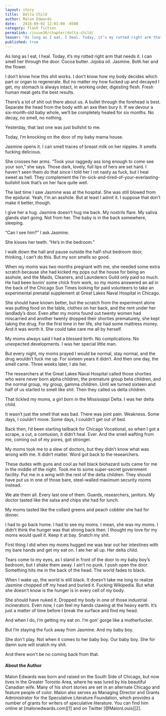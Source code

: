```yaml
---
layout: story
title:  Delta Child
author: Malon Edwards
date:   2016-09-02 12:01:00 -0500
category: flash fiction
permalink: /issue36/chapter/delta-child/
teaser: "As long as I eat, I heal. Today, it’s my rotted right arm that needs it."
published: true
---
```

As long as I eat, I heal. Today, it’s my rotted right arm that needs it.
I can smell her through the door. Cocoa butter. Jojoba oil. Jasmine. Both her and the flower.

I don’t know how this shit works. I don’t know how my body decides which part or organ to regenerate. But no matter my how fucked up and decayed I get, my stomach is always intact, in working order, digesting flesh. Fresh human meat gets the best results.

There’s a lot of shit out there about us. A bullet through the forehead is best. Separate the head from the body with an axe then bury it. If we devour a six-month-old baby whole, we’ll be completely healed for six months. No decay, no smell, no nothing.

Yesterday, that last one was just bullshit to me.

Today, I’m knocking on the door of my baby mama house.

Jasmine opens it. I can smell traces of breast milk on her nipples. It smells fucking delicious.

She crosses her arms. “Took your raggedy ass long enough to come see your son,” she says. Those dark, lovely, full lips of hers are set hard. I haven't seen them do that since I told her I rot nasty as fuck, but I heal sweet as hell. They complement the I’m-sick-and-tired-of-your-everlasting-bullshit look that’s on her face quite well.

The last time I saw Jasmine was at the hospital. She was still blowed from the epidural. Yeah, I’m an asshole. But at least I admit it. I suppose that don’t make it better, though.

I give her a hug. Jasmine doesn’t hug me back. My nostrils flare. My saliva glands start going. Not from her. The baby is in the back somewhere, sleeping.

“Can I see him?” I ask Jasmine.

She kisses her teeth. “He’s in the bedroom.”

I walk down the hall and pause outside the half-shut bedroom door, thinking, I can’t do this. But my son smells so good.

When my moms was two months pregnant with me, she needed some extra scratch because she had kicked my pops out the house for being an asshole, and the Maids, Cleaners, and Launderers Guild only paid so much. He had been bonin’ some chick from work, so my moms answered an ad in the back of the Chicago Sun Times looking for paid volunteers to take an experimental prenatal supplement at Great Lakes Naval Hospital in Chicago.

She should have known better, but the scratch from the experiment alone was putting food on the table, clothes on her back, and the rent under her landlady’s door. Even after my moms found out twenty women had miscarried and another twenty dropped their shorties prematurely, she kept taking the drug. For the first time in her life, she had some mattress money. And it was worth it. She could take care me all by herself.

My moms always said I had a blessed birth. No complications. No unexpected developments. I was her special little man.

But every night, my moms prayed I would be normal, stay normal, and the drug wouldn’t fuck me up. For sixteen years it didn’t. And then one day, the smell came. Three weeks later, I ate her.

The researchers at the Great Lakes Naval Hospital called those shorties who were never born alpha children, the premature group beta children, and the normal group, my group, gamma children. Until we turned sixteen and half of us started to smell like shit. Then they called us delta children.

That tickled my moms, a girl born in the Mississippi Delta. I was her delta child.

It wasn’t just the smell that was bad. There was joint pain. Weakness. Some days, I couldn’t move. Some days, I couldn’t get out of bed.

Back then, I’d been starting tailback for Chicago Vocational, so when I got a scrape, a cut, a contusion, it didn’t heal. Ever. And the smell wafting from me, coming out of my pores, got stronger.

My moms took me to a slew of doctors, but they didn’t know what was wrong with me. It didn’t matter. Word got back to the researchers.

These dudes with guns and cool as hell black biohazard suits came for me in the middle of the night. Took me to some super-secret government facility. Put me in a wing with the rest of the delta children. They should have put us in one of those bare, steel-walled maximum security rooms instead.

We ate them all. Every last one of them. Guards, researchers, janitors. My doctor tasted like the salsa and chips she had for lunch.

My moms tasted like the collard greens and peach cobbler she had for dinner.

I had to go back home. I had to see my moms. I mean, she was my moms. I didn’t think the hunger was that strong back then. I thought my love for my moms would quell it. Keep it at bay. Snatch my shit.

First thing I did when my moms hugged me was tear out her intestines with my bare hands and get my eat on. I ate her all up. Her delta child.

Tears come to my eyes, as I stand in front of the door to my baby boy’s bedroom, but I shake them away. I ain’t no punk. I push open the door. Something hits me in the back of the head. The world fades to black.

When I wake up, the world is still black. It doesn’t take me long to realize Jasmine chopped off my head and buried it. Fucking Wikipedia. But what she doesn’t know is the hunger is in every cell of my body.

She should have nuked it. Dropped my body in one of those industrial incinerators. Even now, I can feel my hands clawing at the heavy earth. It’s just a matter of time before I break the surface and find my head.

And when I do, I’m getting my eat on. I’m gon’ gorge like a motherfucker.

But I’m staying the fuck away from Jasmine. And my baby boy.

She don't play. Not when it comes to her baby boy. Our baby boy. She for damn sure will snatch my shit.

And there won't be no coming back from that.

#### About the Author
Malon Edwards was born and raised on the South Side of Chicago, but now lives in the Greater Toronto Area, where he was lured by his beautiful Canadian wife. Many of his short stories are set in an alternate Chicago and feature people of color. Malon also serves as Managing Director and Grants Administrator for the Speculative Literature Foundation, which provides a number of grants for writers of speculative literature. You can find him online at [malonedwards.com][1] and on Twitter [@MalonLouis][2].
